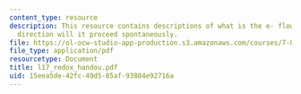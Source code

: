 ```yaml
---
content_type: resource
description: This resource contains descriptions of what is the e- flow and which
  direction will it proceed spontaneously.
file: https://ol-ocw-studio-app-production.s3.amazonaws.com/courses/7-014-introductory-biology-spring-2005/15eea5de42fc49d585af93884e92716a_l17_redox_handou.pdf
file_type: application/pdf
resourcetype: Document
title: l17_redox_handou.pdf
uid: 15eea5de-42fc-49d5-85af-93884e92716a
---
```

